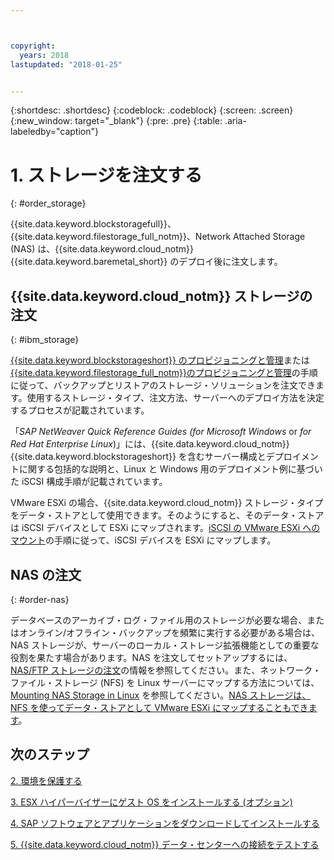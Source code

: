 ```yaml
---



copyright:
  years: 2018
lastupdated: "2018-01-25"


---
```


{:shortdesc: .shortdesc}
{:codeblock: .codeblock}
{:screen: .screen}
{:new_window: target="_blank"}
{:pre: .pre}
{:table: .aria-labeledby="caption"}

# 1. ストレージを注文する
{: #order_storage}

{{site.data.keyword.blockstoragefull}}、{{site.data.keyword.filestorage_full_notm}}、Network Attached Storage (NAS) は、{{site.data.keyword.cloud_notm}}{{site.data.keyword.baremetal_short}} のデプロイ後に注文します。 

## {{site.data.keyword.cloud_notm}} ストレージの注文
{: #ibm_storage}

[{{site.data.keyword.blockstorageshort}} のプロビジョニングと管理](https://console.bluemix.net/docs/infrastructure/BlockStorage/index.html#getting-started-with-block-storage)または [{{site.data.keyword.filestorage_full_notm}}のプロビジョニングと管理](https://console.bluemix.net/docs/infrastructure/FileStorage/provisioning-file-storage.html#provisioning-and-managing-ibm-file-storage-for-ibm-cloud)の手順に従って、バックアップとリストアのストレージ・ソリューションを注文できます。使用するストレージ・タイプ、注文方法、サーバーへのデプロイ方法を決定するプロセスが記載されています。

「*SAP NetWeaver Quick Reference Guides (for Microsoft Windows* or *for Red Hat Enterprise Linux*)」には、{{site.data.keyword.cloud_notm}}{{site.data.keyword.blockstorageshort}} を含むサーバー構成とデプロイメントに関する包括的な説明と、Linux と Windows 用のデプロイメント例に基づいた iSCSI 構成手順が記載されています。

VMware ESXi の場合、{{site.data.keyword.cloud_notm}} ストレージ・タイプをデータ・ストアとして使用できます。そのようにすると、そのデータ・ストアは iSCSI デバイスとして ESXi にマップされます。[iSCSI の VMware ESXi へのマウント](https://console.bluemix.net/docs/infrastructure/vmware/mounting-iscsi-vmware-esxi.html#mounting-iscsi-vmware-esxi)の手順に従って、iSCSI デバイスを ESXi にマップします。

## NAS の注文
{: #order-nas}

データベースのアーカイブ・ログ・ファイル用のストレージが必要な場合、またはオンライン/オフライン・バックアップを頻繁に実行する必要がある場合は、NAS ストレージが、サーバーのローカル・ストレージ拡張機能としての重要な役割を果たす場合があります。NAS を注文してセットアップするには、[NAS/FTP ストレージの注文](https://console.bluemix.net/docs/infrastructure/network-attached-storage/index.html#ordering-nas-ftp-storage)の情報を参照してください。また、ネットワーク・ファイル・ストレージ (NFS) を Linux サーバーにマップする方法については、[Mounting NAS Storage in Linux](https://console.bluemix.net/docs/infrastructure/network-attached-storage/mount-nas-storage-linux.html#mounting-nas-storage-in-linux) を参照してください。[NAS ストレージは、NFS を使ってデータ・ストアとして VMware ESXi にマップすることもできます](https://console.bluemix.net/docs/infrastructure/network-attached-storage/connect-nas-storage-windows.html#connecting-to-nas-storage-in-windows)。

## 次のステップ

  [2. 環境を保護する](/docs/infrastructure/sap-netweaver/sap-secure-environment.html)

  [3. ESX ハイパーバイザーにゲスト OS をインストールする (オプション)](/docs/infrastructure/sap-netweaver/sap-installing-guest-operating-system-VMware-deployments.html)

  [4. SAP ソフトウェアとアプリケーションをダウンロードしてインストールする](/docs/infrastructure/sap-netweaver/sap-installing-SAP-landscape.html)
  
  [5. {{site.data.keyword.cloud_notm}} データ・センターへの接続をテストする](/docs/infrastructure/sap-netweaver/sap-testing-connectivity.html)
